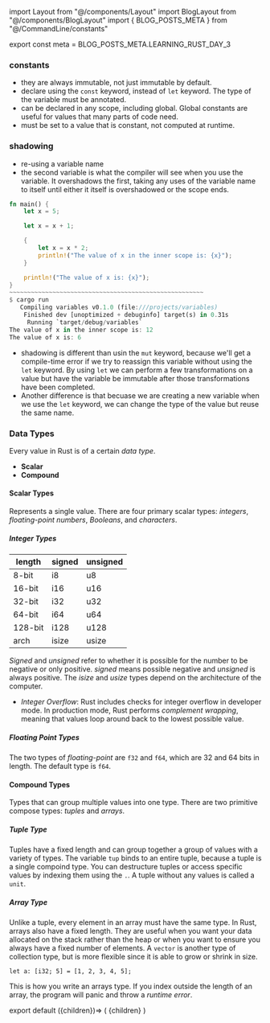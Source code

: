 import Layout from "@/components/Layout"
import BlogLayout from "@/components/BlogLayout"
import { BLOG_POSTS_META } from "@/CommandLine/constants"

export const meta = BLOG_POSTS_META.LEARNING_RUST_DAY_3


### constants
- they are always immutable, not just immutable by default.
- declare using the `const` keyword, instead of `let` keyword. The type of the variable must be annotated.
- can be declared in any scope, including global. Global constants are useful for values that many parts of code need.
- must be set to a value that is constant, not computed at runtime.

### shadowing
- re-using a variable name
- the second variable is what the compiler will see when you use the variable. It overshadows the first, taking any uses of the variable name to itself until either it itself is overshadowed or the scope ends.


``` rust
fn main() {
    let x = 5;

    let x = x + 1;

    {
        let x = x * 2;
        println!("The value of x in the inner scope is: {x}");
    }

    println!("The value of x is: {x}");
}
~~~~~~~~~~~~~~~~~~~~~~~~~~~~~~~~~~~~~~~~~~~~~~~~~~~~~~
$ cargo run
   Compiling variables v0.1.0 (file:///projects/variables)
    Finished dev [unoptimized + debuginfo] target(s) in 0.31s
     Running `target/debug/variables`
The value of x in the inner scope is: 12
The value of x is: 6
```
- shadowing is different than usin the `mut` keyword, because we'll get a compile-time error if we try to reassign this variable without using the `let` keyword. By using `let` we can perform a few transformations on a value but have the variable be immutable after those transformations have been completed.
- Another difference is that becuase we are creating a new variable when we use the `let` keyword, we can change the type of the value but reuse the same name. 

### Data Types
Every value in Rust is of a certain _data type_. 
- __Scalar__
- __Compound__

#### Scalar Types
Represents a single value. There are four primary scalar types: _integers_, _floating-point numbers_, _Booleans_, and _characters_.

##### Integer Types
| length  | signed | unsigned |
|---------|--------|----------|
| 8-bit   | i8     | u8       |
| 16-bit  | i16    | u16      |
| 32-bit  | i32    | u32      |
| 64-bit  | i64    | u64      |
| 128-bit | i128   | u128     |
| arch    | isize  | usize    |

_Signed_ and _unsigned_ refer to whether it is possible for the number to be negative or only positive. _signed_ means possible negative and _unsigned_ is always positive. The _isize_ and _usize_ types depend on the architecture of the computer. 

- _Integer Overflow_: Rust includes checks for integer overflow in developer mode. In production mode, Rust performs _complement wrapping_, meaning that values loop around back to the lowest possible value. 

##### Floating Point Types
The two types of _floating-point_ are `f32` and `f64`, which are 32 and 64 bits in length. The default type is `f64`.

#### Compound Types
Types that can group multiple values into one type. There are two primitive compose types: _tuples_ and _arrays_.

##### Tuple Type
Tuples have a fixed length and can group together a group of values with a variety of types. The variable `tup` binds to an entire tuple, because a tuple is a single compoind type. You can destructure tuples or access specific values by indexing them using the `.`. A tuple without any values is called a `unit`.

##### Array Type
Unlike a tuple, every element in an array must have the same type. In Rust, arrays also have a fixed length. They are useful when you want your data allocated on the stack rather than the heap or when you want to ensure you always have a fixed number of elements. A `vector` is another type of collection type, but is more flexible since it is able to grow or shrink in size.
```
let a: [i32; 5] = [1, 2, 3, 4, 5];
```
This is how you write an arrays type. If you index outside the length of an array, the program will panic and throw a _runtime error_.

export default ({children})=> (
  <BlogLayout title={meta.title} description={meta.description} date={meta.publishDate} articles={meta.articles}>
    {children}
  </BlogLayout>
  )
